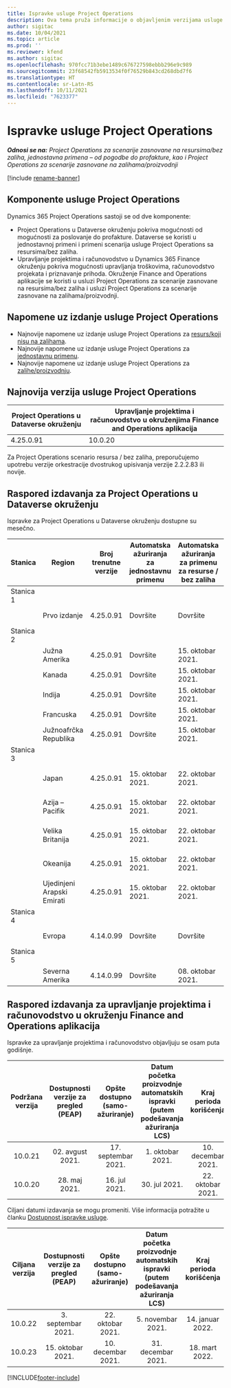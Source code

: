 ```yaml
---
title: Ispravke usluge Project Operations
description: Ova tema pruža informacije o objavljenim verzijama usluge Dynamics 365 Project Operations.
author: sigitac
ms.date: 10/04/2021
ms.topic: article
ms.prod: ''
ms.reviewer: kfend
ms.author: sigitac
ms.openlocfilehash: 970fcc71b3ebe1489c676727598ebbb296e9c989
ms.sourcegitcommit: 23f68542fb5913534f0f76529b843cd268dbd7f6
ms.translationtype: HT
ms.contentlocale: sr-Latn-RS
ms.lasthandoff: 10/11/2021
ms.locfileid: "7623377"
---
```

# <a name="project-operations-updates"></a>Ispravke usluge Project Operations

_**Odnosi se na:** Project Operations za scenarije zasnovane na resursima/bez zaliha, jednostavna primena – od pogodbe do profakture, kao i Project Operations za scenarije zasnovane na zalihama/proizvodnji_

[!include [rename-banner](~/includes/cc-data-platform-banner.md)]

## <a name="project-operations-components"></a>Komponente usluge Project Operations

Dynamics 365 Project Operations sastoji se od dve komponente:

- Project Operations u Dataverse okruženju pokriva mogućnosti od mogućnosti za poslovanje do profakture. Dataverse se koristi u jednostavnoj primeni i primeni scenarija usluge Project Operations sa resursima/bez zaliha.
- Upravljanje projektima i računovodstvo u Dynamics 365 Finance okruženju pokriva mogućnosti upravljanja troškovima, računovodstvo projekata i priznavanje prihoda. Okruženje Finance and Operations aplikacije se koristi u usluzi Project Operations za scenarije zasnovane na resursima/bez zaliha i usluzi Project Operations za scenarije zasnovane na zalihama/proizvodnji.

## <a name="project-operations-release-notes"></a>Napomene uz izdanje usluge Project Operations
- Najnovije napomene uz izdanje usluge Project Operations za [resurs/koji nisu na zalihama](whats-new-oct-2021-resource-based.md).
- Najnovije napomene uz izdanje usluge Project Operations za [jednostavnu primenu](../pro/whats-new/whats-new-oct-2021-lite.md).
- Najnovije napomene uz izdanje usluge Project Operations za [zalihe/proizvodnju](../prod-pma/whats-new/whats-new-jul-2021-stocked.md).

## <a name="project-operations-latest-version"></a>Najnovija verzija usluge Project Operations

| Project Operations u Dataverse okruženju | Upravljanje projektima i računovodstvo u okruženjima Finance and Operations aplikacija | 
| --- | --- |
| 4.25.0.91 | 10.0.20 |

Za Project Operations scenario resursa / bez zaliha, preporučujemo upotrebu verzije orkestracije dvostrukog upisivanja verzije 2.2.2.83 ili novije.

## <a name="release-schedule-for-project-operations-on-dataverse-environment"></a>Raspored izdavanja za Project Operations u Dataverse okruženju

Ispravke za Project Operations u Dataverse okruženju dostupne su mesečno. 

| Stanica | Region | Broj trenutne verzije | Automatska ažuriranja za jednostavnu primenu | Automatska ažuriranja za primenu za resurse / bez zaliha | Broj sledeće verzije | Datum opšte dostupnosti sledeće verzije |
|-----------|-----------------------|-----------------|--------------------|---------------------|---------------------|---------------------|
| Stanica 1 |   &nbsp;              |    &nbsp;       | &nbsp;             |      &nbsp;         |      &nbsp;         |      &nbsp;         |
|   &nbsp;  | Prvo izdanje         |  4.25.0.91      | Dovršite           | Dovršite            | TBD                 | 29. oktobar 2021.    |
| Stanica 2 |   &nbsp;              |    &nbsp;       | &nbsp;             |      &nbsp;         |      &nbsp;         |      &nbsp;         |
|   &nbsp;  | Južna Amerika         |  4.25.0.91      | Dovršite           | 15. oktobar 2021.    | TBD                 | 29. oktobar 2021.    |
|   &nbsp;  | Kanada                |  4.25.0.91      | Dovršite           | 15. oktobar 2021.    | TBD                 | 29. oktobar 2021.    |
|   &nbsp;  | Indija                 |  4.25.0.91      | Dovršite           | 15. oktobar 2021.    | TBD                 | 29. oktobar 2021.    |
|   &nbsp;  | Francuska                |  4.25.0.91      | Dovršite           | 15. oktobar 2021.    | TBD                 | 29. oktobar 2021.    |
|   &nbsp;  | Južnoafrčka Republika          |  4.25.0.91      | Dovršite           | 15. oktobar 2021.    | TBD                 | 29. oktobar 2021.    |
| Stanica 3 |      &nbsp;           |     &nbsp;      |     &nbsp;         |      &nbsp;         |      &nbsp;         |      &nbsp;         |
|   &nbsp;  | Japan                 |  4.25.0.91      | 15. oktobar 2021.   | 22. oktobar 2021.    | TBD                 | 05. novembar 2021.   |
|   &nbsp;  | Azija – Pacifik          |  4.25.0.91      | 15. oktobar 2021.   | 22. oktobar 2021.    | TBD                 | 05. novembar 2021.   |
|   &nbsp;  | Velika Britanija         |  4.25.0.91      | 15. oktobar 2021.   | 22. oktobar 2021.    | TBD                 | 05. novembar 2021.   |
|   &nbsp;  | Okeanija               |  4.25.0.91      | 15. oktobar 2021.   | 22. oktobar 2021.    | TBD                 | 05. novembar 2021.   |
|   &nbsp;  | Ujedinjeni Arapski Emirati  |  4.25.0.91      | 15. oktobar 2021.   | 22. oktobar 2021.    | TBD                 | 05. novembar 2021.   |
| Stanica 4 |     &nbsp;            |     &nbsp;      |     &nbsp;         |      &nbsp;         |      &nbsp;         |      &nbsp;         |
|   &nbsp;  | Evropa                |  4.14.0.99      | Dovršite           | Dovršite            | 4.25.0.91           | 15. oktobar 2021.    |
| Stanica 5 |     &nbsp;            |     &nbsp;      |     &nbsp;         |      &nbsp;         |      &nbsp;         |      &nbsp;         |
|   &nbsp;  | Severna Amerika         |  4.14.0.99      | Dovršite           | 08. oktobar 2021.    | 4.25.0.91           | 22. oktobar 2021.    |


## <a name="release-schedule-for-project-management-and-accounting-in-the-finance-and-operations-apps-environment"></a>Raspored izdavanja za upravljanje projektima i računovodstvo u okruženju Finance and Operations aplikacija

Ispravke za upravljanje projektima i računovodstvo objavljuju se osam puta godišnje.

|Podržana verzija| Dostupnosti verzije za pregled (PEAP) | Opšte dostupno (samo-ažuriranje) | Datum početka proizvodnje automatskih ispravki (putem podešavanja ažuriranja LCS) |   Kraj perioda korišćenja   |
|:---------------:|:---------------------------:|:---------------------------------:|:--------------------------------------------------------------------:|:------------------:|
|    10.0.21      |         02. avgust 2021.     |           17. septembar 2021.      |                             1. oktobar 2021.                          |  10. decembar 2021. |
|    10.0.20      |         28. maj 2021.        |           16. jul 2021.           |                             30. jul 2021.                            |  22. oktobar 2021.  |

Ciljani datumi izdavanja se mogu promeniti. Više informacija potražite u članku [Dostupnost ispravke usluge](/dynamics365/fin-ops-core/fin-ops/get-started/public-preview-releases?toc=%2fdynamics365%2ffinance%2ftoc.json).

|Ciljana verzija | Dostupnosti verzije za pregled (PEAP) | Opšte dostupno (samo-ažuriranje) | Datum početka proizvodnje automatskih ispravki (putem podešavanja ažuriranja LCS) |   Kraj perioda korišćenja   |
|:---------------:|:---------------------------:|:---------------------------------:|:--------------------------------------------------------------------:|:------------------:|
|     10.0.22     |      3. septembar 2021.      |          22. oktobar 2021.         |                           5. novembar 2021.                           |  14. januar 2022.  |
|     10.0.23     |      15. oktobar 2021.       |        10. decembar 2021.          |                          31. decembar 2021.                           | 18. mart 2022.     |

[!INCLUDE[footer-include](../includes/footer-banner.md)]
